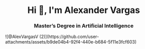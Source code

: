<h1 align="center">Hi 👋, I'm Alexander Vargas</h1>
<h3 align="center">Master’s Degree in Artificial Intelligence</h3>
![@AlexVargasV (2)](https://github.com/user-attachments/assets/b9de04b4-92f4-440e-b684-5f11e3fcf603)

<!--
**AlexVargasV/AlexVargasV** is a ✨ _special_ ✨ repository because its `README.md` (this file) appears on your GitHub profile.

Here are some ideas to get you started:

- 🔭 I’m currently working on ...
- 🌱 I’m currently learning ...
- 👯 I’m looking to collaborate on ...
- 🤔 I’m looking for help with ...
- 💬 Ask me about ...
- 📫 How to reach me: ...
- 😄 Pronouns: ...
- ⚡ Fun fact: ...
-->
